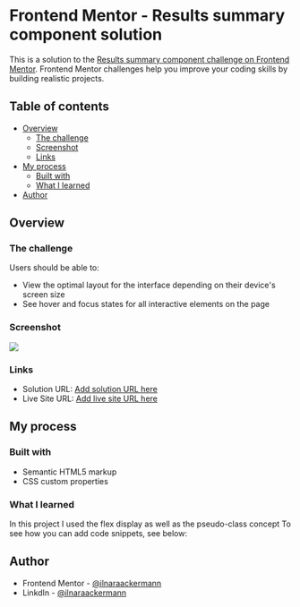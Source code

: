 # Frontend Mentor - Results summary component solution

This is a solution to the [Results summary component challenge on Frontend Mentor](https://www.frontendmentor.io/challenges/results-summary-component-CE_K6s0maV). Frontend Mentor challenges help you improve your coding skills by building realistic projects. 

## Table of contents

- [Overview](#overview)
  - [The challenge](#the-challenge)
  - [Screenshot](#screenshot)
  - [Links](#links)
- [My process](#my-process)
  - [Built with](#built-with)
  - [What I learned](#what-i-learned)
- [Author](#author)

## Overview

### The challenge

Users should be able to:

- View the optimal layout for the interface depending on their device's screen size
- See hover and focus states for all interactive elements on the page

### Screenshot

![](./screenshot.jpg)


### Links

- Solution URL: [Add solution URL here](https://github.com/IlnaraAckermann/results-summary-component-main)
- Live Site URL: [Add live site URL here](https://results-summary-component-main-kx7kdn7i0-ilnaraackermann.vercel.app/)

## My process

### Built with

- Semantic HTML5 markup
- CSS custom properties

### What I learned

In this project I used the flex display as well as the pseudo-class concept
To see how you can add code snippets, see below:

## Author 

- Frontend Mentor - [@ilnaraackermann](https://www.frontendmentor.io/profile/IlnaraAckermann)
- LinkdIn - [@ilnaraackermann](https://www.linkedin.com/in/ilnaraackermann)
